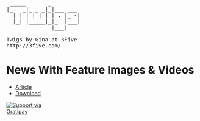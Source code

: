 <pre>       
 _____       _         
|_   _|_ _ _|_|___ ___ 
  | | | | | | | . |_ -|
  |_| |_____|_|_  |___|
              |___|    

Twigs by Gina at 3Five
http://3five.com/
</pre>

# News With Feature Images & Videos

* [Article](http://twigs.club/library/hand-picked-related-products-using-tags-or-metafields)
* [Download](https://github.com/Twigs-for-Timber/hand-picked-related-products-using-tags-or-metafields/archive/master.zip)


<a href="https://gratipay.com/Cam/">
  <img alt="Support via Gratipay" src="https://cdn.rawgit.com/gratipay/gratipay-badge/2.3.0/dist/gratipay.svg" style="max-width:100px;" />
</a>
